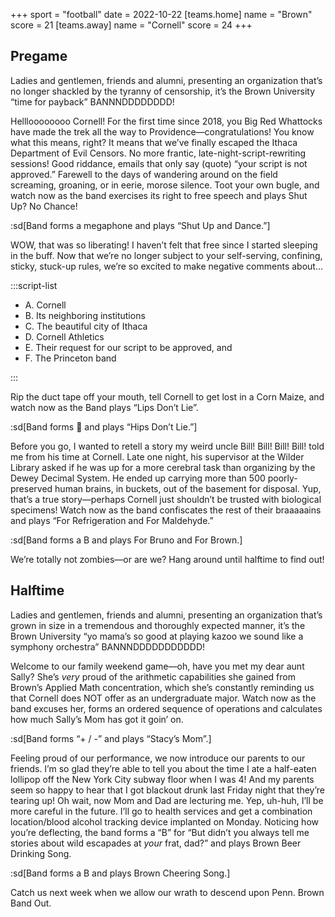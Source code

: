 +++
sport = "football"
date = 2022-10-22
[teams.home]
name = "Brown"
score = 21
[teams.away]
name = "Cornell"
score = 24
+++

## Pregame

Ladies and gentlemen, friends and alumni, presenting an organization that’s no longer shackled by the tyranny of censorship, it’s the Brown University “time for payback” BANNNDDDDDDDD!

Hellloooooooo Cornell! For the first time since 2018, you Big Red Whattocks have made the trek all the way to Providence—congratulations! You know what this means, right? It means that we’ve finally escaped the Ithaca Department of Evil Censors. No more frantic, late-night-script-rewriting sessions! Good riddance, emails that only say (quote) “your script is not approved.” Farewell to the days of wandering around on the field screaming, groaning, or in eerie, morose silence. Toot your own bugle, and watch now as the band exercises its right to free speech and plays Shut Up? No Chance!

:sd[Band forms a megaphone and plays “Shut Up and Dance.”]

WOW, that was so liberating! I haven’t felt that free since I started sleeping in the buff. Now that we’re no longer subject to your self-serving, confining, sticky, stuck-up rules, we’re so excited to make negative comments about…

:::script-list

- A. Cornell
- B. Its neighboring institutions
- C. The beautiful city of Ithaca
- D. Cornell Athletics
- E. Their request for our script to be approved, and
- F. The Princeton band

:::

Rip the duct tape off your mouth, tell Cornell to get lost in a Corn Maize, and watch now as the Band plays “Lips Don’t Lie”.

:sd[Band forms 🚫 and plays “Hips Don’t Lie.”]

Before you go, I wanted to retell a story my weird uncle Bill! Bill! Bill! Bill! told me from his time at Cornell. Late one night, his supervisor at the Wilder Library asked if he was up for a more cerebral task than organizing by the Dewey Decimal System. He ended up carrying more than 500 poorly-preserved human brains, in buckets, out of the basement for disposal. Yup, that’s a true story—perhaps Cornell just shouldn’t be trusted with biological specimens! Watch now as the band confiscates the rest of their braaaaains and plays “For Refrigeration and For Maldehyde.”

:sd[Band forms a B and plays For Bruno and For Brown.]

We’re totally not zombies—or are we? Hang around until halftime to find out!

## Halftime

Ladies and gentlemen, friends and alumni, presenting an organization that’s grown in size in a tremendous and thoroughly expected manner, it’s the Brown University “yo mama’s so good at playing kazoo we sound like a symphony orchestra” BANNNDDDDDDDDDDD!

Welcome to our family weekend game—oh, have you met my dear aunt Sally? She’s _very_ proud of the arithmetic capabilities she gained from Brown’s Applied Math concentration, which she’s constantly reminding us that Cornell does NOT offer as an undergraduate major. Watch now as the band excuses her, forms an ordered sequence of operations and calculates how much Sally’s Mom has got it goin’ on.

:sd[Band forms “+ / -” and plays “Stacy’s Mom”.]

Feeling proud of our performance, we now introduce our parents to our friends. I’m so glad they’re able to tell you about the time I ate a half-eaten lollipop off the New York City subway floor when I was 4! And my parents seem so happy to hear that I got blackout drunk last Friday night that they’re tearing up! Oh wait, now Mom and Dad are lecturing me. Yep, uh-huh, I’ll be more careful in the future. I’ll go to health services and get a combination location/blood alcohol tracking device implanted on Monday. Noticing how you’re deflecting, the band forms a “B” for “But didn’t you always tell me stories about wild escapades at _your_ frat, dad?” and plays Brown Beer Drinking Song.

:sd[Band forms a B and plays Brown Cheering Song.]

Catch us next week when we allow our wrath to descend upon Penn. Brown Band Out.
